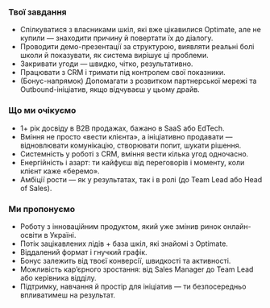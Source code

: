 ### Твої завдання

  * Спілкуватися з власниками шкіл, які вже цікавилися Optimate, але не купили — знаходити причину й повертати їх до діалогу.
  * Проводити демо-презентації за структурою, виявляти реальні болі школи й показувати, як система вирішує ці проблеми.
  * Закривати угоди — швидко, чітко, результативно.
  * Працювати з CRM і тримати під контролем свої показники.
  * (Бонус-напрямок) Допомагати з розвитком партнерської мережі та Outbound-ініціатив, якщо відчуваєш у цьому драйв.

### **Що ми очікуємо**

  * 1+ рік досвіду в B2B продажах, бажано в SaaS або EdTech.
  * Вміння не просто «вести клієнта», а ініціативно продавати — відновлювати комунікацію, створювати попит, шукати рішення.
  * Системність у роботі з CRM, вміння вести кілька угод одночасно.
  * Енергійність і азарт: ти кайфуєш від переговорів і моменту, коли клієнт каже «беремо».
  * Амбіції рости — як у результатах, так і в ролі (до Team Lead або Head of Sales).

### **Ми пропонуємо**

  * Роботу з інноваційним продуктом, який уже змінив ринок онлайн-освіти в Україні.
  * Потік зацікавлених лідів + база шкіл, які знайомі з Optimate.
  * Віддалений формат і гнучкий графік.
  * Бонус залежить від твоєї конверсії, швидкості та активності.
  * Можливість кар’єрного зростання: від Sales Manager до Team Lead або керівника відділу.
  * Підтримку, навчання й простір для ініціатив — ти безпосередньо впливатимеш на результат.
